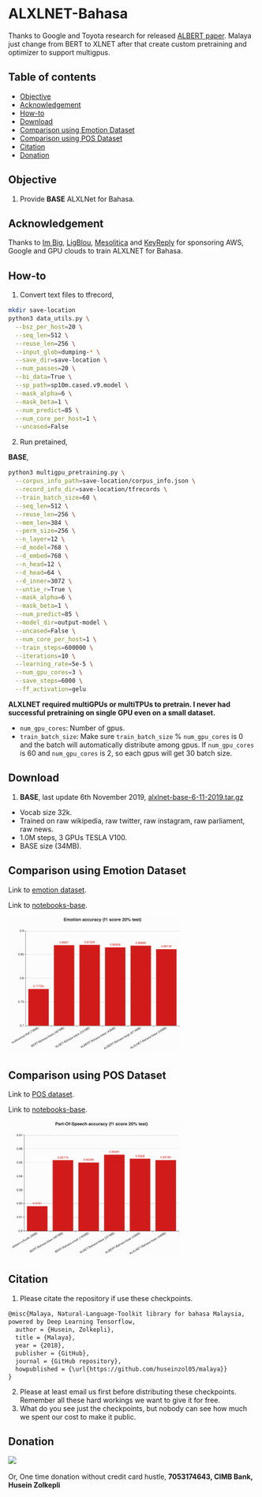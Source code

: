 # ALXLNET-Bahasa

Thanks to Google and Toyota research for released [ALBERT paper](https://arxiv.org/abs/1909.11942). Malaya just change from BERT to XLNET after that create custom pretraining and optimizer to support multigpus.

## Table of contents
  * [Objective](#objective)
  * [Acknowledgement](#acknowledgement)
  * [How-to](#how-to)
  * [Download](#download)
  * [Comparison using Emotion Dataset](#comparison-using-emotion-dataset)
  * [Comparison using POS Dataset](#comparison-using-pos-dataset)
  * [Citation](#citation)
  * [Donation](#donation)

## Objective

1. Provide **BASE** ALXLNet for Bahasa.

## Acknowledgement

Thanks to [Im Big](https://www.facebook.com/imbigofficial/), [LigBlou](https://www.facebook.com/ligblou), [Mesolitica](https://mesolitica.com/) and [KeyReply](https://www.keyreply.com/) for sponsoring AWS, Google and GPU clouds to train ALXLNET for Bahasa.

## How-to

1. Convert text files to tfrecord,

```bash
mkdir save-location
python3 data_utils.py \
  --bsz_per_host=20 \
  --seq_len=512 \
  --reuse_len=256 \
  --input_glob=dumping-* \
  --save_dir=save-location \
  --num_passes=20 \
  --bi_data=True \
  --sp_path=sp10m.cased.v9.model \
  --mask_alpha=6 \
  --mask_beta=1 \
  --num_predict=85 \
  --num_core_per_host=1 \
  --uncased=False
```

2. Run pretained,

**BASE**,

```bash
python3 multigpu_pretraining.py \
  --corpus_info_path=save-location/corpus_info.json \
  --record_info_dir=save-location/tfrecords \
  --train_batch_size=60 \
  --seq_len=512 \
  --reuse_len=256 \
  --mem_len=384 \
  --perm_size=256 \
  --n_layer=12 \
  --d_model=768 \
  --d_embed=768 \
  --n_head=12 \
  --d_head=64 \
  --d_inner=3072 \
  --untie_r=True \
  --mask_alpha=6 \
  --mask_beta=1 \
  --num_predict=85 \
  --model_dir=output-model \
  --uncased=False \
  --num_core_per_host=1 \
  --train_steps=600000 \
  --iterations=10 \
  --learning_rate=5e-5 \
  --num_gpu_cores=3 \
  --save_steps=6000 \
  --ff_activation=gelu
```

**ALXLNET required multiGPUs or multiTPUs to pretrain. I never had successful pretraining on single GPU even on a small dataset.**

- `num_gpu_cores`: Number of gpus.
- `train_batch_size`: Make sure `train_batch_size` % `num_gpu_cores` is 0 and the batch will automatically distribute among gpus. If `num_gpu_cores` is 60 and `num_gpu_cores` is 2, so each gpus will get 30 batch size.

## Download

1. **BASE**, last update 6th November 2019,
[alxlnet-base-6-11-2019.tar.gz](https://huseinhouse-storage.s3-ap-southeast-1.amazonaws.com/bert-bahasa/alxlnet-base-6-11-2019.tar.gz)

  - Vocab size 32k.
  - Trained on raw wikipedia, raw twitter, raw instagram, raw parliament, raw news.
  - 1.0M steps, 3 GPUs TESLA V100.
  - BASE size (34MB).

## Comparison using Emotion Dataset

Link to [emotion dataset](https://github.com/huseinzol05/Malaya-Dataset#emotion).

Link to [notebooks-base](transfer-learning-emotion-base.ipynb).

<img src="barplot/emotion.png" width="70%" align="">

## Comparison using POS Dataset

Link to [POS dataset](https://github.com/huseinzol05/malaya-dataset#part-of-speech).

Link to [notebooks-base](transfer-learning-pos-base.ipynb).

<img src="barplot/pos.png" width="70%" align="">

## Citation

1. Please citate the repository if use these checkpoints.

```
@misc{Malaya, Natural-Language-Toolkit library for bahasa Malaysia, powered by Deep Learning Tensorflow,
  author = {Husein, Zolkepli},
  title = {Malaya},
  year = {2018},
  publisher = {GitHub},
  journal = {GitHub repository},
  howpublished = {\url{https://github.com/huseinzol05/malaya}}
}
```

2. Please at least email us first before distributing these checkpoints. Remember all these hard workings we want to give it for free.
3. What do you see just the checkpoints, but nobody can see how much we spent our cost to make it public.

## Donation

<a href="https://www.patreon.com/bePatron?u=7291337"><img src="https://static1.squarespace.com/static/54a1b506e4b097c5f153486a/t/58a722ec893fc0a0b7745b45/1487348853811/patreon+art.jpeg" width="40%"></a>

Or, One time donation without credit card hustle, **7053174643, CIMB Bank, Husein Zolkepli**
